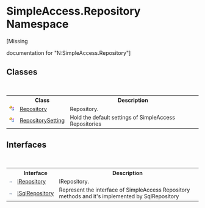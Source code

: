 # SimpleAccess.Repository Namespace
 

\[Missing <summary> documentation for "N:SimpleAccess.Repository"\]


## Classes
&nbsp;<table><tr><th></th><th>Class</th><th>Description</th></tr><tr><td>![Public class](media/pubclass.gif "Public class")</td><td><a href="edb9c152-cd28-6594-590a-18a81e266968">Repository</a></td><td>
Repository.</td></tr><tr><td>![Public class](media/pubclass.gif "Public class")</td><td><a href="b33ad84a-c609-d92e-7ae5-abb6683677b5">RepositorySetting</a></td><td>
Hold the default settings of SimpleAccess Repositories</td></tr></table>

## Interfaces
&nbsp;<table><tr><th></th><th>Interface</th><th>Description</th></tr><tr><td>![Public interface](media/pubinterface.gif "Public interface")</td><td><a href="fd07fd9c-c261-ae68-1133-7b203b4c101f">IRepository</a></td><td>
IRepository.</td></tr><tr><td>![Public interface](media/pubinterface.gif "Public interface")</td><td><a href="f40c60f9-7bd9-9bed-0857-200cfb858bcb">ISqlRepository</a></td><td>
Represent the interface of SimpleAccess Repository methods and it's implemented by SqlRepository</td></tr></table>&nbsp;

